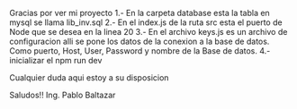 Gracias por ver mi proyecto
1.- En la carpeta database esta la tabla en mysql se llama lib_inv.sql
2.- En el index.js de la ruta src esta el puerto de Node que se desea en la linea 20
3.- En el archivo keys.js es un archivo de configuracion alli se pone los datos de la conexion a la base de datos. Como puerto, Host, User, Password y nombre de la Base de datos.
4.- inicializar el npm run dev 

Cualquier duda aqui estoy a su disposicion

Saludos!! 
Ing. Pablo Baltazar